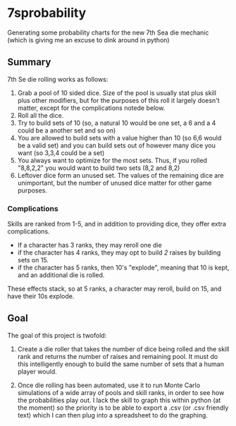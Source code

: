 # 7sprobability
Generating some probability charts for the new 7th Sea die mechanic (which is giving me an excuse to dink around in python)

## Summary
7th Se die rolling works as follows:
1. Grab a pool of 10 sided dice. Size of the pool is usually stat plus skill plus other modifiers, but for the purposes of this roll it largely doesn't matter, except for the complications notede below.
2. Roll all the dice.
3. Try to build sets of 10 (so, a natural 10 would be one set, a 6 and a 4 could be a another set and so on)
4. You are allowed to build sets with a value higher than 10 (so 6,6 would be a valid set) and you can build sets out of however many dice you want (so 3,3,4 could be a set)
5. You always want to optimize for the most sets.  Thus, if you rolled "8,8,2,2" you would want to build two sets (8,2 and 8,2)
6. Leftover dice form an unused set. The values of the remaining dice are unimportant, but the number of unused dice matter for other game purposes.

### Complications
Skills are ranked from 1-5, and in addition to providing dice, they offer extra complications.
* If a character has 3 ranks, they may reroll one die
* if the character has 4 ranks, they may opt to build *2* raises by building sets on 15.
* if the character has 5 ranks, then 10's "explode", meaning that 10 is kept, and an additional die is rolled.

These effects stack, so at 5 ranks, a character may reroll, build on 15, and have their 10s explode.

## Goal
The goal of this project is twofold:
1. Create a die roller that takes the number of dice being rolled and the skill rank and returns the number of raises and remaining pool. It must do this intelligently enough to build the same number of sets that a human player would.

2. Once die rolling has been automated, use it to run Monte Carlo simulations of a wide array of pools and skill ranks, in order to see how the probabilities play out.  I lack the skill to graph this within python (at the moment) so the priority is to be able to export a .csv (or .csv friendly text) which I can then plug into a spreadsheet to do the graphing.
